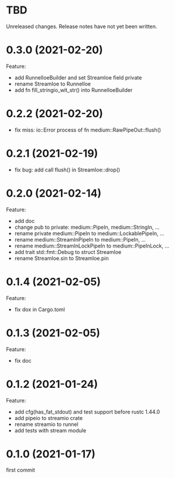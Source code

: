 TBD
===
Unreleased changes. Release notes have not yet been written.

0.3.0 (2021-02-20)
=====
Feature:

* add RunnelIoeBuilder and set StreamIoe field private
* rename StreamIoe to RunnelIoe
* add fn fill_stringio_wit_str() into RunnelIoeBuilder

0.2.2 (2021-02-20)
=====

* fix miss: io::Error process of fn medium::RawPipeOut::flush()

0.2.1 (2021-02-19)
=====

* fix bug: add call flush() in StreamIoe::drop()

0.2.0 (2021-02-14)
=====
Feature:

* add doc
* change pub to private: medium::PipeIn, medium::StringIn, ...
* rename private medium::PipeIn to medium::LockablePipeIn, ...
* rename medium::StreamInPipeIn to medium::PipeIn, ...
* rename medium::StreamInLockPipeIn to medium::PipeInLock, ...
* add trait std::fmt::Debug to struct StreamIoe
* rename StreamIoe.sin to StreamIoe.pin

0.1.4 (2021-02-05)
=====
Feature:

* fix dox in Cargo.toml

0.1.3 (2021-02-05)
=====
Feature:

* fix doc

0.1.2 (2021-01-24)
=====
Feature:

* add cfg(has_fat_stdout) and test support before rustc 1.44.0
* add pipeio to streamio crate
* rename streamio to runnel
* add tests with stream module

0.1.0 (2021-01-17)
=====
first commit
